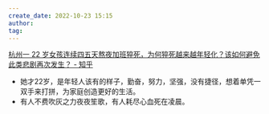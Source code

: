 ```yaml
---
create_date: 2022-10-23 15:15
author: 
tag: 
---
```

[杭州一 22 岁女孩连续四五天熬夜加班猝死，为何猝死越来越年轻化？该如何避免此类悲剧再次发生？ - 知乎](https://www.zhihu.com/question/545658834/answer/2596869304)

- 她才22岁，是年轻人该有的样子，勤奋，努力，坚强，没有捷径，想着单凭一双手来打拼，为家庭创造更好的生活。
- 有人不费吹灰之力夜夜笙歌，有人耗尽心血死在凌晨。